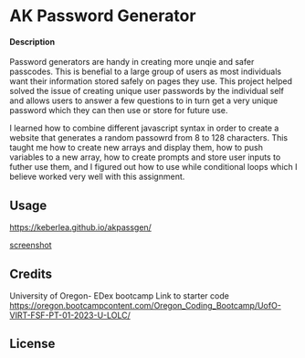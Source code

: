 # AK Password Generator

#### Description


Password generators are handy in creating more unqie and safer passcodes. This is benefial to a large group of users as most individuals want their information stored safely on pages they use. This project helped solved the issue of creating unique user passwords by the individual self and allows users to answer a few questions to in turn get a very unique password which they can then use or store for future use.

I learned how to combine different javascript syntax in order to create a website that generates a random passowrd from 8 to 128 characters. This taught me how to create new arrays and display them, how to push variables to a new array, how to create prompts and store user inputs to futher use them, and I figured out how to use while conditional loops which I believe worked very well with this assignment.



## Usage

https://keberlea.github.io/akpassgen/

[screenshot](assets/images/screenshot.png)

## Credits

University of Oregon- EDex bootcamp
  Link to starter code
  https://oregon.bootcampcontent.com/Oregon_Coding_Bootcamp/UofO-VIRT-FSF-PT-01-2023-U-LOLC/


## License


